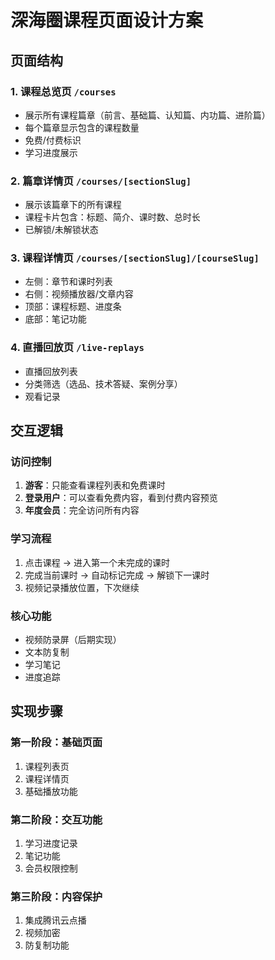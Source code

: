 # 深海圈课程页面设计方案

## 页面结构

### 1. 课程总览页 `/courses`
- 展示所有课程篇章（前言、基础篇、认知篇、内功篇、进阶篇）
- 每个篇章显示包含的课程数量
- 免费/付费标识
- 学习进度展示

### 2. 篇章详情页 `/courses/[sectionSlug]`
- 展示该篇章下的所有课程
- 课程卡片包含：标题、简介、课时数、总时长
- 已解锁/未解锁状态

### 3. 课程详情页 `/courses/[sectionSlug]/[courseSlug]`
- 左侧：章节和课时列表
- 右侧：视频播放器/文章内容
- 顶部：课程标题、进度条
- 底部：笔记功能

### 4. 直播回放页 `/live-replays`
- 直播回放列表
- 分类筛选（选品、技术答疑、案例分享）
- 观看记录

## 交互逻辑

### 访问控制
1. **游客**：只能查看课程列表和免费课时
2. **登录用户**：可以查看免费内容，看到付费内容预览
3. **年度会员**：完全访问所有内容

### 学习流程
1. 点击课程 → 进入第一个未完成的课时
2. 完成当前课时 → 自动标记完成 → 解锁下一课时
3. 视频记录播放位置，下次继续

### 核心功能
- 视频防录屏（后期实现）
- 文本防复制
- 学习笔记
- 进度追踪

## 实现步骤

### 第一阶段：基础页面
1. 课程列表页
2. 课程详情页
3. 基础播放功能

### 第二阶段：交互功能
1. 学习进度记录
2. 笔记功能
3. 会员权限控制

### 第三阶段：内容保护
1. 集成腾讯云点播
2. 视频加密
3. 防复制功能
